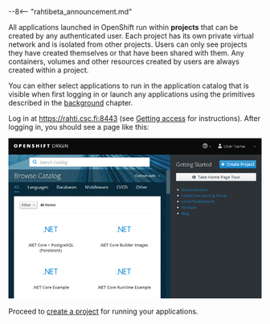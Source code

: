 --8<-- "rahtibeta_announcement.md"

All applications launched in OpenShift run within **projects** that can be
created by any authenticated user. Each project has its own private virtual
network and is isolated from other projects. Users can only see projects
they have created themselves or that have been shared with them. Any
containers, volumes and other resources created by users are always created
within a project.

You can either select applications to run in the application catalog that is
visible when first logging in or launch any applications using the
primitives described in the [background](../concepts.md) chapter.

Log in at <https://rahti.csc.fi:8443> (see [Getting access](../access.md)
for instructions). After logging in, you should see a page like this:

![OpenShift main page](../../img/openshift_main_page_3.7.png)

Proceed to [create a project](projects_and_quota.md) for running your applications.
